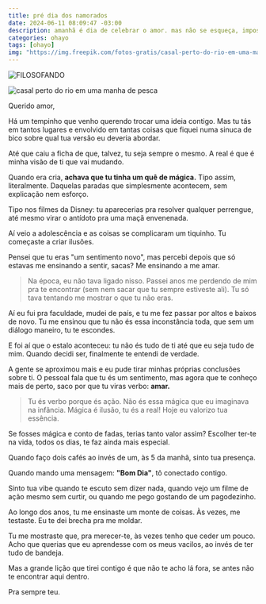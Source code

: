 ```yaml
---
title: pré dia dos namorados
date: 2024-06-11 08:09:47 -03:00
description: amanhã é dia de celebrar o amor. mas não se esqueça, impossível encontrar ele fora, sem antes encontrar dentro.
categories: ohayo
tags: [ohayo]
img: "https://img.freepik.com/fotos-gratis/casal-perto-do-rio-em-uma-manha-de-pesca_1157-31189.jpg"
---
```


![FILOSOFANDO](https://cdn.jsdelivr.net/gh/geanramos/files/img/filosofando.png)

![casal perto do rio em uma manha de pesca](https://img.freepik.com/fotos-gratis/casal-perto-do-rio-em-uma-manha-de-pesca_1157-31189.jpg)


Querido amor,

Há um tempinho que venho querendo trocar uma ideia contigo. 
Mas tu tás em tantos lugares e envolvido em tantas coisas que fiquei numa sinuca de bico sobre qual tua versão eu deveria abordar. 

Até que caiu a ficha de que, talvez, tu seja sempre o mesmo. 
A real é que é minha visão de ti que vai mudando.

Quando era cria, **achava que tu tinha um quê de mágica.** 
Tipo assim, literalmente. Daquelas paradas que simplesmente acontecem, sem explicação nem esforço.

Tipo nos filmes da Disney: tu aparecerias pra resolver qualquer perrengue, até mesmo virar o antídoto pra uma maçã envenenada.

Aí veio a adolescência e as coisas se complicaram um tiquinho. 
Tu começaste a criar ilusões. 

Pensei que tu eras "um sentimento novo", mas percebi depois que só estavas me ensinando a sentir, sacas? Me ensinando a me amar.

> Na época, eu não tava ligado nisso. Passei anos me perdendo de mim pra
> te encontrar (sem nem sacar que tu sempre estiveste ali). Tu só tava
> tentando me mostrar o que tu não eras.

Aí eu fui pra faculdade, mudei de país, e tu me fez passar por altos e baixos de novo. Tu me ensinou que tu não és essa inconstância toda, que sem um diálogo maneiro, tu te escondes.

E foi aí que o estalo aconteceu: tu não és tudo de ti até que eu seja tudo de mim. Quando decidi ser, finalmente te entendi de verdade.

A gente se aproximou mais e eu pude tirar minhas próprias conclusões sobre ti. O pessoal fala que tu és um sentimento, mas agora que te conheço mais de perto, saco por que tu viras verbo: **amar.**

> Tu és verbo porque és ação. Não és essa mágica que eu imaginava na infância. Mágica é ilusão, tu és a real! Hoje eu valorizo tua  essência.

Se fosses mágica e conto de fadas, terias tanto valor assim?
Escolher ter-te na vida, todos os dias, te faz ainda mais especial.

Quando faço dois cafés ao invés de um, às 5 da manhã, sinto tua presença.

Quando mando uma mensagem: **"Bom Dia"**, tô conectado contigo.

Sinto tua vibe quando te escuto sem dizer nada, quando vejo um filme de ação mesmo sem curtir, ou quando me pego gostando de um pagodezinho.

Ao longo dos anos, tu me ensinaste um monte de coisas. 
Às vezes, me testaste. Eu te dei brecha pra me moldar.

Tu me mostraste que, pra merecer-te, às vezes tenho que ceder um pouco. Acho que querias que eu aprendesse com os meus vacilos, ao invés de ter tudo de bandeja.

Mas a grande lição que tirei contigo é que não te acho lá fora, se antes não te encontrar aqui dentro.

Pra sempre teu.